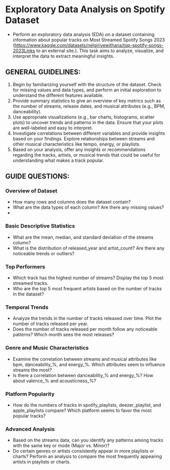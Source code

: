 # Exploratory Data Analysis on Spotify Dataset
- Perform an exploratory data analysis (EDA) on a dataset containing information about popular tracks on Most Streamed Spotify Songs 2023 (https://www.kaggle.com/datasets/nelgiriyewithana/top-spotify-songs-2023Links to an external site.). This task aims to analyze, visualize, and interpret the data to extract meaningful insights.

## GENERAL GUIDELINES:
1. Begin by familiarizing yourself with the structure of the dataset. Check for missing values and data types, and perform an initial exploration to understand the different features available.
2. Provide summary statistics to give an overview of key metrics such as the number of streams, release dates, and musical attributes (e.g., BPM, danceability).
3. Use appropriate visualizations (e.g., bar charts, histograms, scatter plots) to uncover trends and patterns in the data. Ensure that your plots are well-labeled and easy to interpret.
4. Investigate correlations between different variables and provide insights based on your findings. Explore relationships between streams and other musical characteristics like tempo, energy, or playlists.
5. Based on your analysis, offer any insights or recommendations regarding the tracks, artists, or musical trends that could be useful for understanding what makes a track popular.

## GUIDE QUESTIONS:

### Overview of Dataset
- How many rows and columns does the dataset contain?
- What are the data types of each column? Are there any missing values?
- 
### Basic Descriptive Statistics
- What are the mean, median, and standard deviation of the streams column?
- What is the distribution of released_year and artist_count? Are there any noticeable trends or outliers?

### Top Performers
- Which track has the highest number of streams? Display the top 5 most streamed tracks.
- Who are the top 5 most frequent artists based on the number of tracks in the dataset?

### Temporal Trends
- Analyze the trends in the number of tracks released over time. Plot the number of tracks released per year.
- Does the number of tracks released per month follow any noticeable patterns? Which month sees the most releases?

### Genre and Music Characteristics
- Examine the correlation between streams and musical attributes like bpm, danceability_%, and energy_%. Which attributes seem to influence streams the most?
- Is there a correlation between danceability_% and energy_%? How about valence_% and acousticness_%?

### Platform Popularity
- How do the numbers of tracks in spotify_playlists, deezer_playlist, and apple_playlists compare? Which platform seems to favor the most popular tracks?
  
### Advanced Analysis
- Based on the streams data, can you identify any patterns among tracks with the same key or mode (Major vs. Minor)?
- Do certain genres or artists consistently appear in more playlists or charts? Perform an analysis to compare the most frequently appearing artists in playlists or charts.
